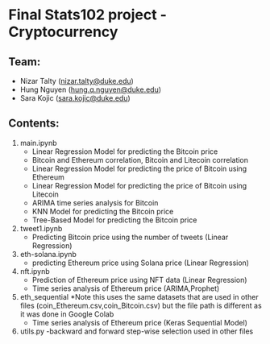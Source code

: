 # Final Stats102 project - Cryptocurrency

## Team: 

- Nizar Talty (nizar.talty@duke.edu)
- Hung Nguyen (hung.q.nguyen@duke.edu)
- Sara Kojic (sara.kojic@duke.edu)

## Contents:

1. main.ipynb
    - Linear Regression Model for predicting the Bitcoin price
    - Bitcoin and Ethereum correlation, Bitcoin and Litecoin correlation
    - Linear Regression Model for predicting the price of Bitcoin using Ethereum
    - Linear Regression Model for predicting the price of Bitcoin using Litecoin
    - ARIMA time series analysis for Bitcoin
    - KNN Model for predicting the Bitcoin price
    - Tree-Based Model for predicting the Bitcoin price
2. tweet1.ipynb
    - Predicting Bitcoin price using the number of tweets (Linear Regression)
3. eth-solana.ipynb
    - predicting Ethereum price using Solana price (Linear Regression)
4. nft.ipynb
    - Prediction of Ethereum price using NFT data (Linear Regression)
    - Time series analysis of Ethereum price (ARIMA,Prophet)
5. eth_sequential
    *Note this uses the same datasets that are used in other files (coin_Ethereum.csv,coin_Bitcoin.csv) but the file path is different as it was done in Google Colab
    - Time series analysis of Ethereum price (Keras Sequential Model)
6. utils.py 
    -backward and forward step-wise selection used in other files